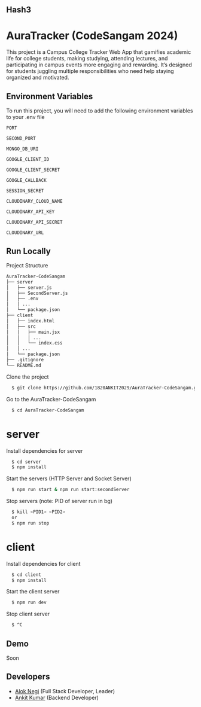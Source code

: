 ## Hash3

# AuraTracker (CodeSangam 2024)


This project is a Campus College Tracker Web App that gamifies academic life for college students, making studying, attending lectures, and participating in campus events more engaging and rewarding. It’s designed for students juggling multiple responsibilities who need help staying organized and motivated.


## Environment Variables

To run this project, you will need to add the following environment variables to your .env file

`PORT`

`SECOND_PORT`

`MONGO_DB_URI`

`GOOGLE_CLIENT_ID`

`GOOGLE_CLIENT_SECRET`

`GOOGLE_CALLBACK`

`SESSION_SECRET`

`CLOUDINARY_CLOUD_NAME`

`CLOUDINARY_API_KEY`

`CLOUDINARY_API_SECRET`

`CLOUDINARY_URL`

## Run Locally

Project Structure

```bash
AuraTracker-CodeSangam
├── server
│   ├── server.js
│   ├── SecondServer.js
│   ├── .env
│   │ ...
│   └── package.json
├── client
│   ├── index.html
│   ├── src
│   │   ├── main.jsx
│   │   │ ...
│   │   └── index.css
│   │ ...
│   └── package.json
├── .gitignore
└── README.md
```

Clone the project

```bash
  $ git clone https://github.com/1820ANKIT2029/AuraTracker-CodeSangam.git
```

Go to the AuraTracker-CodeSangam

```bash
  $ cd AuraTracker-CodeSangam
```

# server

Install dependencies for server

```bash
  $ cd server
  $ npm install
```

Start the servers (HTTP Server and Socket Server)

```bash
  $ npm run start & npm run start:secondServer
```

Stop servers (note: PID of server run in bg)

```bash
  $ kill <PID1> <PID2>
  or
  $ npm run stop
```

# client

Install dependencies for client

```bash
  $ cd client
  $ npm install
```

Start the client server

```bash
  $ npm run dev
```

Stop client server

```bash
  $ ^C
```


## Demo

Soon


## Developers

- [Alok Negi](https://github.com/aloknegi786) (Full Stack Developer, Leader)
- [Ankit Kumar](https://github.com/1820ANKIT2029) (Backend Developer)

